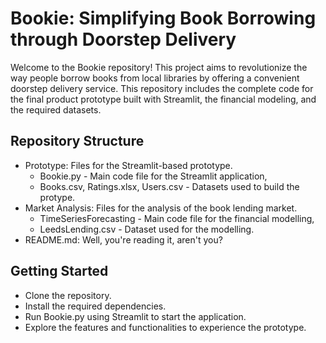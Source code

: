 # Bookie: Simplifying Book Borrowing through Doorstep Delivery
Welcome to the Bookie repository! This project aims to revolutionize the way people borrow books from local libraries by offering a convenient doorstep delivery service. This repository includes the complete code for the final product prototype built with Streamlit, the financial modeling, and the required datasets.

## Repository Structure
- Prototype: Files for the Streamlit-based prototype.
  - Bookie.py - Main code file for the Streamlit application,
  - Books.csv, Ratings.xlsx, Users.csv - Datasets used to build the protype.
- Market Analysis: Files for the analysis of the book lending market.
  - TimeSeriesForecasting - Main code file for the financial modelling,
  - LeedsLending.csv - Dataset used for the modelling.
- README.md: Well, you're reading it, aren't you?

## Getting Started
- Clone the repository.
- Install the required dependencies.
- Run Bookie.py using Streamlit to start the application.
- Explore the features and functionalities to experience the prototype.
